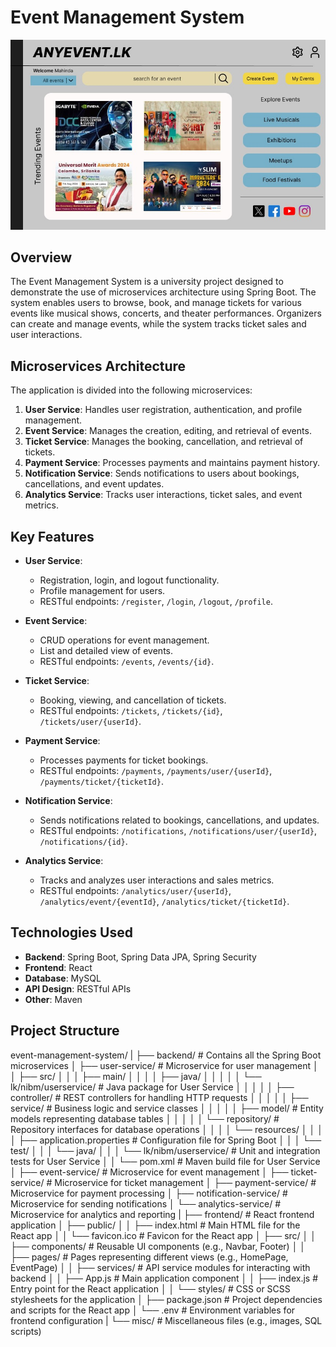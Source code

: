 # Event Management System

![Event Management System Interface](misc/images/ui-mockup.jpeg)

## Overview

The Event Management System is a university project designed to demonstrate the use of microservices architecture using Spring Boot. The system enables users to browse, book, and manage tickets for various events like musical shows, concerts, and theater performances. Organizers can create and manage events, while the system tracks ticket sales and user interactions.

## Microservices Architecture

The application is divided into the following microservices:

1. **User Service**: Handles user registration, authentication, and profile management.
2. **Event Service**: Manages the creation, editing, and retrieval of events.
3. **Ticket Service**: Manages the booking, cancellation, and retrieval of tickets.
4. **Payment Service**: Processes payments and maintains payment history.
5. **Notification Service**: Sends notifications to users about bookings, cancellations, and event updates.
6. **Analytics Service**: Tracks user interactions, ticket sales, and event metrics.

## Key Features

- **User Service**:
  - Registration, login, and logout functionality.
  - Profile management for users.
  - RESTful endpoints: `/register`, `/login`, `/logout`, `/profile`.
  
- **Event Service**:
  - CRUD operations for event management.
  - List and detailed view of events.
  - RESTful endpoints: `/events`, `/events/{id}`.
  
- **Ticket Service**:
  - Booking, viewing, and cancellation of tickets.
  - RESTful endpoints: `/tickets`, `/tickets/{id}`, `/tickets/user/{userId}`.
  
- **Payment Service**:
  - Processes payments for ticket bookings.
  - RESTful endpoints: `/payments`, `/payments/user/{userId}`, `/payments/ticket/{ticketId}`.
  
- **Notification Service**:
  - Sends notifications related to bookings, cancellations, and updates.
  - RESTful endpoints: `/notifications`, `/notifications/user/{userId}`, `/notifications/{id}`.
  
- **Analytics Service**:
  - Tracks and analyzes user interactions and sales metrics.
  - RESTful endpoints: `/analytics/user/{userId}`, `/analytics/event/{eventId}`, `/analytics/ticket/{ticketId}`.

## Technologies Used

- **Backend**: Spring Boot, Spring Data JPA, Spring Security
- **Frontend**: React
- **Database**: MySQL
- **API Design**: RESTful APIs
- **Other**: Maven

## Project Structure

event-management-system/
|
├── backend/                              # Contains all the Spring Boot microservices
│   ├── user-service/                     # Microservice for user management
│   │   ├── src/
│   │   │   ├── main/
│   │   │   │   ├── java/
│   │   │   │   │   └── lk/nibm/userservice/    # Java package for User Service
│   │   │   │   │       ├── controller/         # REST controllers for handling HTTP requests
│   │   │   │   │       ├── service/            # Business logic and service classes
│   │   │   │   │       ├── model/              # Entity models representing database tables
│   │   │   │   │       └── repository/         # Repository interfaces for database operations
│   │   │   │   └── resources/
│   │   │   │       ├── application.properties  # Configuration file for Spring Boot
│   │   │   └── test/
│   │   │       └── java/
│   │   │           └── lk/nibm/userservice/    # Unit and integration tests for User Service
│   │   └── pom.xml                            # Maven build file for User Service
│   ├── event-service/                         # Microservice for event management
│   ├── ticket-service/                        # Microservice for ticket management
│   ├── payment-service/                       # Microservice for payment processing
│   ├── notification-service/                  # Microservice for sending notifications
│   └── analytics-service/                     # Microservice for analytics and reporting
|
├── frontend/                                  # React frontend application
│   ├── public/
│   │   ├── index.html                         # Main HTML file for the React app
│   │   └── favicon.ico                        # Favicon for the React app
│   ├── src/
│   │   ├── components/                        # Reusable UI components (e.g., Navbar, Footer)
│   │   ├── pages/                             # Pages representing different views (e.g., HomePage, EventPage)
│   │   ├── services/                          # API service modules for interacting with backend
│   │   ├── App.js                             # Main application component
│   │   ├── index.js                           # Entry point for the React application
│   │   └── styles/                            # CSS or SCSS stylesheets for the application
│   ├── package.json                           # Project dependencies and scripts for the React app
│   └── .env                                   # Environment variables for frontend configuration
|
└── misc/                                      # Miscellaneous files (e.g., images, SQL scripts)
